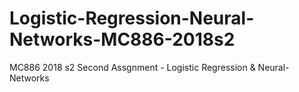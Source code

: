 # Logistic-Regression-Neural-Networks-MC886-2018s2
MC886 2018 s2 Second Assgnment - Logistic Regression &amp; Neural-Networks
